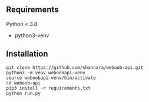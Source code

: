 ## Requirements
Python < 3.8
- python3-venv

## Installation

```shell
git clone https://github.com/shannara/weboob-api.git
python3 -m venv weboobapi-venv
source weboobapi-venv/bin/activate
cd weboob-api
pip3 install -r requirements.txt
python run.py
```
